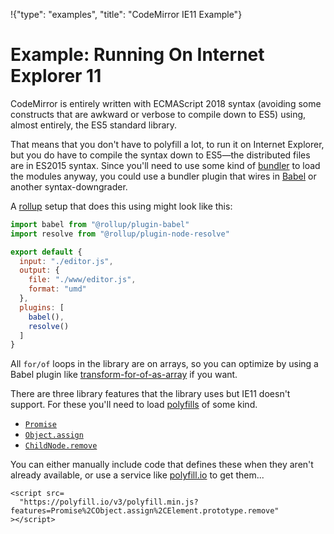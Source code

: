 !{"type": "examples", "title": "CodeMirror IE11 Example"}

# Example: Running On Internet Explorer 11

CodeMirror is entirely written with ECMAScript 2018 syntax (avoiding
some constructs that are awkward or verbose to compile down to ES5)
using, almost entirely, the ES5 standard library.

That means that you don't have to polyfill a lot, to run it on
Internet Explorer, but you do have to compile the syntax down to
ES5—the distributed files are in ES2015 syntax. Since you'll need to
use some kind of
[bundler](https://medium.freecodecamp.org/javascript-modules-part-2-module-bundling-5020383cf306)
to load the modules anyway, you could use a bundler plugin that wires
in [Babel](https://babeljs.io) or another syntax-downgrader.

A [rollup](https://rollupjs.org/) setup that does this using
might look like this:

```javascript
import babel from "@rollup/plugin-babel"
import resolve from "@rollup/plugin-node-resolve"

export default {
  input: "./editor.js",
  output: {
    file: "./www/editor.js",
    format: "umd"
  },
  plugins: [
    babel(),
    resolve()
  ]
}
```

All `for/of` loops in the library are on arrays, so you can optimize
by using a Babel plugin like
[transform-for-of-as-array](https://github.com/jridgewell/babel-plugin-transform-for-of-as-array)
if you want.

There are three library features that the library uses but IE11
doesn't support. For these you'll need to load
[polyfills](https://en.wikipedia.org/wiki/Polyfill_(programming)) of
some kind.

 - [`Promise`](https://developer.mozilla.org/en-US/docs/Web/JavaScript/Reference/Global_Objects/Promise)
 - [`Object.assign`](https://developer.mozilla.org/en-US/docs/Web/JavaScript/Reference/Global_Objects/Object/assign)
 - [`ChildNode.remove`](https://developer.mozilla.org/en-US/docs/Web/API/ChildNode/remove)

You can either manually include code that defines these when they
aren't already available, or use a service like
[polyfill.io](https://polyfill.io/) to get them...

```text/html
<script src=
  "https://polyfill.io/v3/polyfill.min.js?features=Promise%2CObject.assign%2CElement.prototype.remove"
></script>
```
